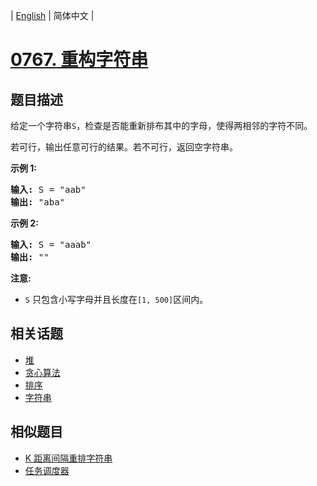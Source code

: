 
| [English](README_EN.md) | 简体中文 |
# [0767. 重构字符串](https://leetcode-cn.com/problems/reorganize-string/)
## 题目描述
<p>给定一个字符串<code>S</code>，检查是否能重新排布其中的字母，使得两相邻的字符不同。</p>

<p>若可行，输出任意可行的结果。若不可行，返回空字符串。</p>

<p><strong>示例&nbsp;1:</strong></p>

<pre>
<strong>输入:</strong> S = &quot;aab&quot;
<strong>输出:</strong> &quot;aba&quot;
</pre>

<p><strong>示例 2:</strong></p>

<pre>
<strong>输入:</strong> S = &quot;aaab&quot;
<strong>输出:</strong> &quot;&quot;
</pre>

<p><strong>注意:</strong></p>

<ul>
	<li><code>S</code> 只包含小写字母并且长度在<code>[1, 500]</code>区间内。</li>
</ul>

## 相关话题
- [堆](https://leetcode-cn.com/tag/heap)
- [贪心算法](https://leetcode-cn.com/tag/greedy)
- [排序](https://leetcode-cn.com/tag/sort)
- [字符串](https://leetcode-cn.com/tag/string)
## 相似题目
- [K 距离间隔重排字符串](../rearrange-string-k-distance-apart/README.md)
- [任务调度器](../task-scheduler/README.md)
